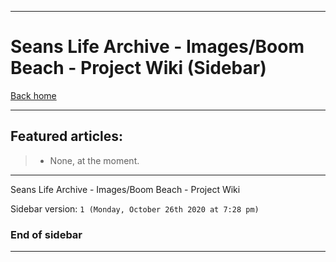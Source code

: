 
***

# Seans Life Archive - Images/Boom Beach - Project Wiki (Sidebar)

[Back home](https://github.com/seanpm2001/SeansLifeArchive_Images_Boom-Beach/wiki/)

***

## Featured articles:

> * None, at the moment.

***

Seans Life Archive - Images/Boom Beach - Project Wiki

Sidebar version: `1 (Monday, October 26th 2020 at 7:28 pm)`

### End of sidebar

***
